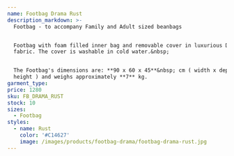 ```yaml
---
name: Footbag Drama Rust
description_markdown: >-
  Footbag - to accompany Family and Adult sized beanbags


  Footbag with foam filled inner bag and removable cover in luxurious Drama
  fabric. The cover is washable in cold water.&nbsp;


  The Footbag's dimensions are: **90 x 60 x 45**&nbsp; cm ( width x depth x
  height ) and weighs approximately **7** kg.
garment_type:
price: 1280
sku: FB_DRAMA_RUST
stock: 10
sizes:
  - Footbag
styles:
  - name: Rust
    color: '#C14627'
    image: /images/products/footbag-drama/footbag-drama-rust.jpg
---
```

